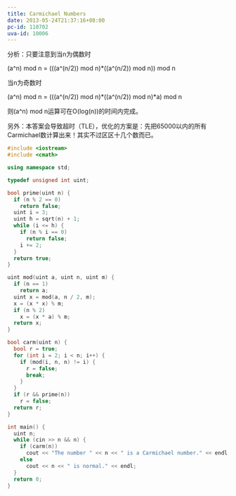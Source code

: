 ```yaml
---
title: Carmichael Numbers
date: 2013-05-24T21:37:16+08:00
pc-id: 110702
uva-id: 10006
---
```

分析：只要注意到当n为偶数时

(a^n) mod n = (((a^(n/2)) mod n)*((a^(n/2)) mod n)) mod n

当n为奇数时

(a^n) mod n = (((a^(n/2)) mod n)\*((a^(n/2)) mod n)\*a) mod n

则(a^n) mod n运算可在O(log(n))的时间内完成。<!--more-->

另外：本答案会导致超时（TLE），优化的方案是：先把65000以内的所有Carmichael数计算出来！其实不过区区十几个数而已。

```cpp
#include <iostream>
#include <cmath>

using namespace std;

typedef unsigned int uint;

bool prime(uint n) {
  if (n % 2 == 0)
    return false;
  uint i = 3;
  uint h = sqrt(n) + 1;
  while (i <= h) {
    if (n % i == 0)
      return false;
    i += 2;
  }
  return true;
}

uint mod(uint a, uint n, uint m) {
  if (n == 1)
    return a;
  uint x = mod(a, n / 2, m);
  x = (x * x) % m;
  if (n % 2)
    x = (x * a) % m;
  return x;
}

bool carm(uint n) {
  bool r = true;
  for (int i = 2; i < n; i++) {
    if (mod(i, n, n) != i) {
      r = false;
      break;
    }
  }
  if (r && prime(n))
    r = false;
  return r;
}

int main() {
  uint n;
  while (cin >> n && n) {
    if (carm(n))
      cout << "The number " << n << " is a Carmichael number." << endl;
    else
      cout << n << " is normal." << endl;
  }
  return 0;
}
```

